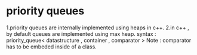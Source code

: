 # priority queues
1.priority queues are internally implemented using heaps in c++.
2.in c++ , by default queues are implemented using max heap.
syntax :
   priority_queue< datastructure , container , comparator >
Note : comparator has to be embeded inside of a class.